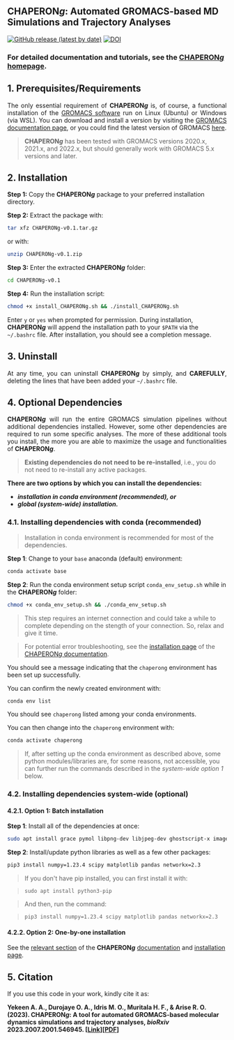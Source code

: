 ## CHAPERON*g*: Automated GROMACS-based MD Simulations and Trajectory Analyses

[![GitHub release (latest by date)](https://img.shields.io/github/v/release/abeebyekeen/CHAPERONg?style=flat-square)](https://github.com/abeebyekeen/CHAPERONg/releases)
[![DOI](https://zenodo.org/badge/doi/10.1101/2023.07.01.546945.svg?style=svg)](https://doi.org/10.1101/2023.07.01.546945)


### For detailed documentation and tutorials, see the [CHAPERON*g* homepage](https://abeebyekeen.com/chaperong-online/).

## 1. Prerequisites/Requirements

<font><p align="justify">The only essential requirement of **CHAPERON*****g*** is, of course, a functional installation of the <a href=https://www.gromacs.org/ target="_blank">GROMACS software</a> run on Linux (Ubuntu) or Windows (via WSL). You can download and install a version by visiting the [GROMACS documentation page](https://manual.gromacs.org/), or you could find the latest version of GROMACS [here](https://manual.gromacs.org/current/index.html).

> **CHAPERON*****g*** has been tested with GROMACS versions 2020.x, 2021.x, and 2022.x, but should generally work with GROMACS 5.x versions and later.
</p></font>

## 2. Installation

**Step 1:** Copy the **CHAPERON*****g*** package to your preferred installation directory.

**Step 2:** Extract the package with:

```bash
tar xfz CHAPERONg-v0.1.tar.gz
```

or with:

```bash
unzip CHAPERONg-v0.1.zip
```

**Step 3:** Enter the extracted **CHAPERON*****g*** folder:

```bash
cd CHAPERONg-v0.1
```

**Step 4:** Run the installation script:
```bash
chmod +x install_CHAPERONg.sh && ./install_CHAPERONg.sh
```

Enter `y` or `yes` when prompted for permission. During installation, **CHAPERON*****g*** will append the installation path to your `$PATH` via the `~/.bashrc` file. After installation, you should see a completion message.
<br>

## 3. Uninstall

<font><p align="justify">At any time, you can uninstall **CHAPERON*****g*** by simply, and **CAREFULLY**, deleting the lines that have been added your `~/.bashrc` file.
</p></font>

## 4. Optional Dependencies

<font><p align="justify">**CHAPERON*****g*** will run the entire GROMACS simulation pipelines without additional dependencies installed. However, some other dependencies are required to run some specific analyses. The more of these additional tools you install, the more you are able to maximize the usage and functionalities of **CHAPERON*****g***.</p></font>

> **Existing dependencies do not need to be re-installed**, i.e., you do not need to re-install any active packages.

**There are two options by which you can install the dependencies:**
- ***installation in conda environment (recommended), or***
- ***global (system-wide) installation.***

### 4.1. Installing dependencies with conda (recommended)

> Installation in conda environment is recommended for most of the dependencies.

**Step 1**: Change to your `base` anaconda (default) environment:
```bash
conda activate base
```

**Step 2**: Run the conda environment setup script `conda_env_setup.sh` while in the **CHAPERON*****g*** folder:
```bash
chmod +x conda_env_setup.sh && ./conda_env_setup.sh
```

> This step requires an internet connection and could take a while to complete depending on the stength of your connection. So, relax and give it time.

> For potential error troubleshooting, see the [installation page](https://abeebyekeen.com/chaperong-online-documentation/#installation) of the [CHAPERON*g* documentation](https://abeebyekeen.com/chaperong-online-documentation/).

You should see a message indicating that the `chaperong` environment has been set up successfully.

You can confirm the newly created environment with:
```bash
conda env list
```

You should see `chaperong` listed among your conda environments.

You can then change into the `chaperong` environment with:
```bash
conda activate chaperong
```

> If, after setting up the conda environment as described above, some python modules/libraries are, for some reasons, not accessible, you can further run the commands described in the *system-wide option 1* below.

### 4.2. Installing dependencies system-wide (optional)
#### 4.2.1. Option 1: Batch installation

**Step 1**: Install all of the dependencies at once:
```bash
sudo apt install grace pymol libpng-dev libjpeg-dev ghostscript-x imagemagick-6.q16 ffmpeg
```

**Step 2**: Install/update python libraries as well as a few other packages:
```bash
pip3 install numpy=1.23.4 scipy matplotlib pandas networkx=2.3
```

> If you don't have pip installed, you can first install it with:

> `sudo apt install python3-pip`

> And then, run the command:

>`pip3 install numpy=1.23.4 scipy matplotlib pandas networkx=2.3`

#### 4.2.2. Option 2: One-by-one installation

See the [relevant section](https://abeebyekeen.com/chaperong-online-documentation/#install-system-wide-option2) of the **CHAPERON*g*** [documentation](https://abeebyekeen.com/chaperong-online-documentation/) and [installation page](https://abeebyekeen.com/chaperong-online-documentation/#installation).

## 5. Citation

If you use this code in your work, kindly cite it as:

**Yekeen A. A., Durojaye O. A., Idris M. O., Muritala H. F., & Arise R. O. (2023). CHAPERON<em>g</em>: A tool for automated GROMACS-based molecular dynamics simulations and trajectory analyses, <em>bioRxiv</em> 2023.2007.2001.546945. [<a href="https://doi.org/10.1101/2023.07.01.546945">Link</a>][<a href="https://www.biorxiv.org/content/10.1101/2023.07.01.546945v1.full.pdf">PDF</a>]**
